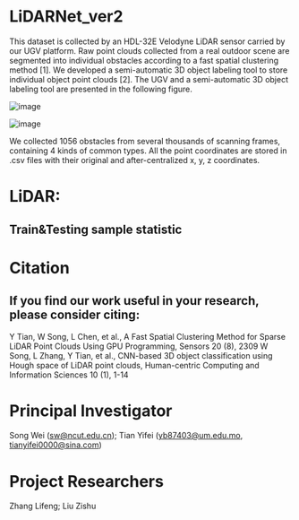 # LiDARNet_ver2
This dataset is collected by an HDL-32E Velodyne LiDAR sensor carried by our UGV platform. Raw point clouds collected from a real outdoor scene are segmented into individual obstacles according to a fast spatial clustering method [1]. We developed a semi-automatic 3D object labeling tool to store individual object point clouds [2]. The UGV and a semi-automatic 3D object labeling tool are presented in the following figure.

![image](https://user-images.githubusercontent.com/94882997/142971203-38921d76-55c6-4483-9d40-3aeefb484187.png)

![image](https://user-images.githubusercontent.com/94882997/142971312-10be32f6-a8cc-4045-a25b-4a5b70c8547a.png)

We collected 1056 obstacles from several thousands of scanning frames, containing 4 kinds of common types. All the point coordinates are stored in .csv files with their original and after-centralized x, y, z coordinates.

# LiDAR:
 ## Train&Testing sample statistic

# Citation
## If you find our work useful in your research, please consider citing:
Y Tian, W Song, L Chen, et al., A Fast Spatial Clustering Method for Sparse LiDAR Point Clouds Using GPU Programming, Sensors 20 (8), 2309
W Song, L Zhang, Y Tian, et al., CNN-based 3D object classification using Hough space of LiDAR point clouds, Human-centric Computing and Information Sciences 10 (1), 1-14
 
# Principal Investigator
Song Wei (sw@ncut.edu.cn); Tian Yifei (yb87403@um.edu.mo, tianyifei0000@sina.com)

# Project Researchers
Zhang Lifeng; Liu Zishu
